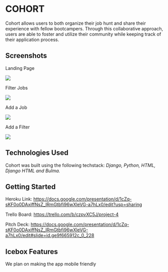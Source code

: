 # **COHORT**

Cohort allows users to both organize their job hunt and share their experience with fellow bootcampers. Through this collaborative approach, users are able to foster and utilize their community while keeping track of their application process. 

## **Screenshots** 
Landing Page

<img src="https://i.imgur.com/NDtyCL9.png">

Filter Jobs

<img src="https://i.imgur.com/3lxUvxb.png">

Add a Job 

<img src="https://i.imgur.com/UF76GlT.png">

Add a Filter

<img src="https://i.imgur.com/qKGVNHX.png">

## **Technologies Used** 

Cohort was built using the following techstack: *Django, Python, HTML, Django HTML and Bulma.* 


## **Getting Started** 
Heroku Link: https://docs.google.com/presentation/d/1cZq-sKF0o0DAxiffNsZ_IRmGtbfi96wXleVG-a7hLx0/edit?usp=sharing

Trello Board: https://trello.com/b/czpvXC5J/project-4


Pitch Deck: https://docs.google.com/presentation/d/1cZq-sKF0o0DAxiffNsZ_IRmGtbfi96wXleVG-a7hLx0/edit#slide=id.ge9f665912c_0_228

## **Icebox Features**

We plan on making the app mobile friendly 